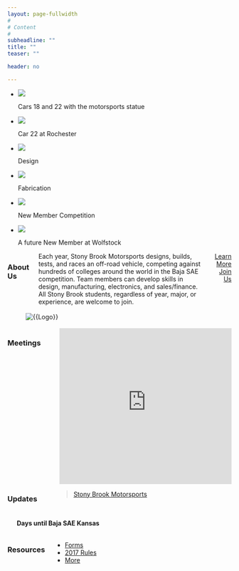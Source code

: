 ```yaml
---
layout: page-fullwidth
#
# Content
#
subheadline: ""
title: ""
teaser: ""

header: no

---
```


<div id="fb-root"></div>
<script>(function(d, s, id) {
  var js, fjs = d.getElementsByTagName(s)[0];
  if (d.getElementById(id)) return;
  js = d.createElement(s); js.id = id;
  js.src = "//connect.facebook.net/en_US/sdk.js#xfbml=1&version=v2.8";
  fjs.parentNode.insertBefore(js, fjs);
}(document, 'script', 'facebook-jssdk'));</script>

<div class="flexslider">
  <ul class="slides">
    <li>
      <img src="{{site.baseurl}}/images/slider/cars3.jpg" />
      <p class="flex-caption">Cars 18 and 22 with the motorsports statue</p>
    </li>
    <li>
      <img src="{{site.baseurl}}/images/slider/car22.jpg" />
      <p class="flex-caption">Car 22 at Rochester</p>
    </li>
    <li>
      <img src="{{site.baseurl}}/images/slider/marco.jpg" />
      <p class="flex-caption">Design</p>
    </li>
    <li>
      <img src="{{site.baseurl}}/images/slider/neil.jpg" />
      <p class="flex-caption">Fabrication</p>
    </li>
    <li>
      <img src="{{site.baseurl}}/images/slider/newMemberComp.jpg" />
      <p class="flex-caption">New Member Competition</p>
    </li>
    <li>
      <img src="{{site.baseurl}}/images/slider/wolfstock.jpg" />
      <p class="flex-caption">A future New Member at Wolfstock</p>
    </li>
  </ul>
</div>


<div class="row">

  <div class="small-12 medium-8 columns">
    <h3>About Us</h3>
    Each year, Stony Brook Motorsports designs, builds, tests, and races an off-road vehicle, competing against hundreds of colleges around the world in the Baja SAE competition.  Team members can develop skills in design, manufacturing, electronics, and sales/finance.  All Stony Brook students, regardless of year, major, or experience, are welcome to join.<br><br>
    <div style="text-align: right;">
    <a href="{{site.baseurl}}/about/" class="button tiny">Learn More</a>
    <a href="{{site.baseurl}}/team/" class="button tiny success">Join Us</a>
    </div>
  </div>
  <div class="small-12 medium-4 columns">
    <br><br>
    <img border="0" alt="{{Logo}}" src="{{site.baseurl}}/images/logo/sbm.png"  style="padding-left: 20px;">

</div>


</div>

<div class="row">
  <div class="small-12 medium-6 columns">
  <h3>Meetings</h3><br>
<iframe src="https://calendar.google.com/calendar/embed?showTitle=0&amp;showNav=0&amp;showDate=0&amp;showPrint=0&amp;showTabs=0&amp;showCalendars=0&amp;showTz=0&amp;mode=AGENDA&amp;height=300&amp;wkst=1&amp;bgcolor=%23FFFFFF&amp;src=stonybrookmotorsports%40gmail.com&amp;color=%23711616&amp;ctz=America%2FNew_York" style="border-width:0" width="450" height="350" frameborder="0" scrolling="no"></iframe>
  </div>
  <div class="small-12 medium-6 columns">
      <h3>Updates</h3><br>
<div class="fb-page" data-href="https://www.facebook.com/StonyBrookMotorsports/" data-tabs="timeline, events" data-width="450" data-height="350" data-small-header="true" data-adapt-container-width="true" data-hide-cover="true" data-show-facepile="false"><blockquote cite="https://www.facebook.com/StonyBrookMotorsports/" class="fb-xfbml-parse-ignore"><a href="https://www.facebook.com/StonyBrookMotorsports/">Stony Brook Motorsports</a></blockquote></div>
  </div>
</div>

<div class="row">
<div class="small-12 medium-6 columns">
<br>
    <div id="clockdiv">
      <h4><span class="days"></span> Days until Baja SAE Kansas</h4>
    </div>


</div>
<div class="small-12 medium-6 columns">
  <h3>Resources</h3>
  <ul class="inline-list">
  <li><a href="{{site.baseurl}}/team/forms/">Forms</a></li>
  <li><a href="http://students.sae.org/cds/bajasae/rules/">2017 Rules</a></li>
  <li><a href="{{site.baseurl}}/team/resources/">More</a></li>
</ul>

</div>
</div>

<script src="{{ site.baseurl }}/assets/js/time.js"></script>
